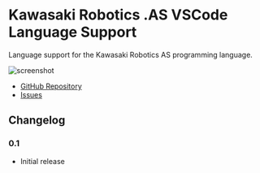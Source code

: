 # Kawasaki Robotics .AS VSCode Language Support

Language support for the Kawasaki Robotics AS programming language.

![screenshot](https://user-images.githubusercontent.com/31570/47122326-0d188800-d2c2-11e8-88ea-7996bc306b2d.png)

* [GitHub Repository](https://github.com/urtziDV/VSCode-Kawasaki-Robotics-.AS)
* [Issues](https://github.com/urtziDV/VSCode-Kawasaki-Robotics-.AS/issues)

## Changelog

### 0.1

* Initial release
